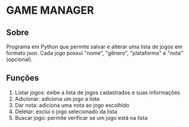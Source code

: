 # GAME MANAGER

## Sobre

Programa em Python que permite salvar e alterar uma lista de jogos em formato json. Cada jogo possui "nome", "gênero", "plataforma" e "nota" (opcional). 

## Funções
<ol>
<li>Listar jogos: exibe a lista de jogos cadastrados e suas informações </li>
<li> Adicionar: adiciona um jogo a lista </li>
<li> Dar nota: adiciona uma nota ao jogo escolhido </li>
<li> Deletar: exclui o jogo selecionado da lista </li>
<li> Buscar jogo: permite verificar se um jogo está na lista </li>
</ol>
